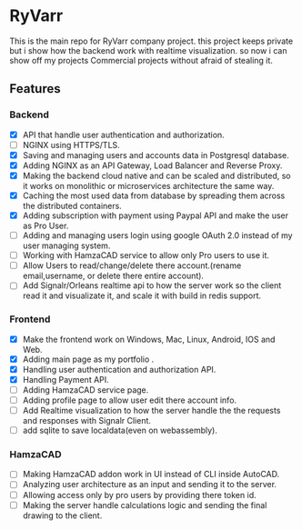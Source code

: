 # RyVarr
This is the main repo for RyVarr company project.
this project keeps private but i show how the backend work with realtime visualization. so now i can show off my projects Commercial projects without afraid of stealing it.

## Features
### Backend
- [X] API that handle user authentication and authorization.
- [ ] NGINX using HTTPS/TLS.
- [X] Saving and managing users and accounts data in Postgresql database.
- [X] Adding NGINX as an API Gateway, Load Balancer and Reverse Proxy.
- [X] Making the backend cloud native and can be scaled and distributed, so it works on monolithic or microservices architecture the same way.
- [X] Caching the most used data from database by spreading them across the distributed containers.
- [X] Adding subscription with payment using Paypal API and make the user as Pro User.
- [ ] Adding and managing users login using google OAuth 2.0 instead of my user managing system.
- [ ] Working with HamzaCAD service to allow only Pro users to use it.
- [ ] Allow Users to read/change/delete there account.(rename email,username, or delete there entire account).
- [ ] Add Signalr/Orleans realtime api to how the server work so the client read it and visualizate it, and scale it with build in redis support.
### Frontend
- [X] Make the frontend work on Windows, Mac, Linux, Android, IOS and Web.
- [X] Adding main page as my portfolio .
- [X] Handling user authentication and authorization API.
- [X] Handling Payment API.
- [ ] Adding HamzaCAD service page.
- [ ] Adding profile page to allow user edit there account info.
- [ ] Add Realtime visualization to how the server handle the the requests and responses with Signalr Client.
- [ ] add sqlite to save localdata(even on webassembly).
### HamzaCAD
- [ ] Making HamzaCAD addon work in UI instead of CLI inside AutoCAD.
- [ ] Analyzing user architecture as an input and sending it to the server.
- [ ] Allowing access only by pro users by providing there token id.
- [ ] Making the server handle calculations logic and sending the final drawing to the client.
